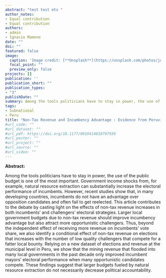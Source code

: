```yaml
---
abstract: "test test ets "
author_notes:
- Equal contribution
- Equal contribution
authors:
- admin
- Ignacio Mamone
date: ""
doi: ""
featured: false
image:
  caption: 'Image credit: [**Unsplash**](https://unsplash.com/photos/jdD8gXaTZsc)'
  focal_point: ""
  preview_only: false
projects: []
publication: ''
publication_short: ""
publication_types:
- "3"
publishDate: ""
summary: Among the tools politicians have to stay in power, the use of the public budget is one of the most important. Government income shocks from, for example, natural resource extraction can substantially increase the electoral performance of incumbents. 
tags:
- Subnational
- Peru
title: "Non-Tax Revenue and Incumbency Advantage : Evidence from Peruvian Municipalities"
#url_code: ""
#url_dataset: ""
#url_pdf: https://doi.org/10.1177/0010414018797939
#url_poster: ""
#url_project: ""
#url_source: ""
#url_video: ""
---
```

**Abstract:** 

Among the tools politicians have to stay in power, the use of the public budget is one of the most important. Government income shocks from, for example, natural resource extraction can substantially increase the electoral performance of incumbents. However, recent studies show that, in many developing countries, incumbents do not have an advantage over opposition candidates and often fail to get reelected. This article contributes to the debate by casting light on the effects of non-tax revenue increases in both incumbents’ and challengers’ electoral strategies. Larger local government budgets due to non-tax revenue should improve incumbency advantage but also attract more opportunistic challengers. Thus, beyond the independent effect of receiving more revenue on incumbents’ vote share, we also identify a conditional effect of non-tax revenue on elections that increases with the number of low quality challengers that compete for a fatter local bounty. Relying on a new dataset of elections and revenue at the municipal level in Peru, we show that the mining revenue that flooded into many local governments in the past decade only improved incumbent mayors’ electoral performance when many opportunistic candidates compete. These findings suggest that larger budgets fueled by natural resource extraction do not necessarily decrease political accountability.
